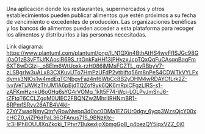 Una aplicación donde los restaurantes, supermercados y otros establecimientos pueden publicar alimentos que estén próximos a su fecha de vencimiento o excedentes de producción. Las organizaciones benéficas y los bancos de alimentos pueden acceder a esta plataforma para recoger los alimentos y distribuirlos a las personas necesitadas.

Link diagrama: https://www.plantuml.com/plantuml/png/lLN1QXin4BthAtHS4wyFfISJGc98Gi0aO1zB3vFTiJfKAosIR69S_tjtGnkFaHH13jPHyzxJcpTQxQqFuCAsqqBqqFm6XT8wDGlzj-_o8EIm6WtUoxk-rzH086jMMsFGZTL_gvRBbyV7-zLSBgrIw3uALx83CXKuvUTo7HmPzUFdP2vtbjftq56m8nPeS4CDWTkVYLFxdyms3NIOs1w4mdEgTCNbgvFaz4nf6WbCc8B2yDHM4wRDAYCfLrk2Z-lvxjVeTjJWKzThUM1A6pBjdTQZof9yk6QK6mRpiCFgzLIRS-s1-zAFKmHznkU6o0Hq6sYG4rVOMq_1klt5F74-Wcj-LOLPvJmSnJ6-tZFtqT6CCLZgqM0UIEC2FBQNZw2MhrlIRHNmBR1-6RPmfSRyv26ATB4V4kI-27sYZwaqNmyQtnfyRowNwpq3d0oc0DMa1EZGUr0dgv_6ycp3WzsQjcY00xcHCZ0_yjZP6dPaL36OFAnus71S_9BNzKtc-Ic3HPh8OUUlXqZkoki_TPtyr7BukexljqXbmgGp8_g4bezQY5iqxVZZ_0i0

